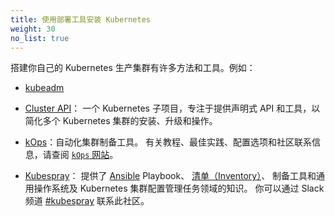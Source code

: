 ```yaml
---
title: 使用部署工具安装 Kubernetes
weight: 30
no_list: true
---
```

<!--
title: Installing Kubernetes with deployment tools
weight: 30
no_list: true
-->

<!--
There are many methods and tools for setting up your own production Kubernetes cluster.
For example:

- [kubeadm](/docs/setup/production-environment/tools/kubeadm/)
-->
搭建你自己的 Kubernetes 生产集群有许多方法和工具。例如：

- [kubeadm](/zh-cn/docs/setup/production-environment/tools/kubeadm/)

<!--
- [Cluster API](https://cluster-api.sigs.k8s.io/): A Kubernetes sub-project focused on
  providing declarative APIs and tooling to simplify provisioning, upgrading, and operating
  multiple Kubernetes clusters.
-->
- [Cluster API](https://cluster-api.sigs.k8s.io/)：
  一个 Kubernetes 子项目，专注于提供声明式 API 和工具，以简化多个 Kubernetes 集群的安装、升级和操作。

<!--
- [kops](https://kops.sigs.k8s.io/): An automated cluster provisioning tool.
  For tutorials, best practices, configuration options  and information on
  reaching out to the community, please check the
  [`kOps` website](https://kops.sigs.k8s.io/) for details.
-->
- [kOps](https://kops.sigs.k8s.io/)：自动化集群制备工具。
  有关教程、最佳实践、配置选项和社区联系信息，请查阅
  [`kOps` 网站](https://kops.sigs.k8s.io/)。

<!--
- [kubespray](https://kubespray.io/):
  A composition of [Ansible](https://docs.ansible.com/) playbooks,
  [inventory](https://github.com/kubernetes-sigs/kubespray/blob/master/docs/ansible/inventory.md),
  provisioning tools, and domain knowledge for generic OS/Kubernetes clusters configuration
  management tasks. You can reach out to the community on Slack channel
  [#kubespray](https://kubernetes.slack.com/messages/kubespray/).
-->
- [Kubespray](https://kubespray.io/)：
  提供了 [Ansible](https://docs.ansible.com/) Playbook、
  [清单（Inventory）](https://github.com/kubernetes-sigs/kubespray/blob/master/docs/ansible/inventory.md)、
  制备工具和通用操作系统及 Kubernetes 集群配置管理任务领域的知识。
  你可以通过 Slack 频道 [#kubespray](https://kubernetes.slack.com/messages/kubespray/) 联系此社区。
